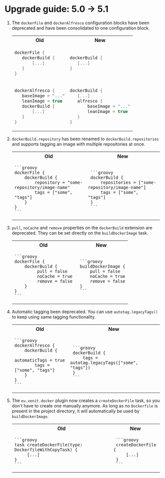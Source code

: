 # Upgrade guide: 5.0 -> 5.1

1. The `dockerFile` and `dockerAlfresco` configuration blocks have been deprecated and have been consolidated to one configuration block.
   
   <table>
    <tr>
    <th>Old</th>
    <th>New</th>
    </tr>
    <tr>
    <td>
    
    ```groovy
    dockerFile {
       dockerBuild {
           [...]
       }
    }
    ```
   
    </td>
    <td>
    
    ```groovy
    dockerBuild {
       [...]
    }
    ```
   
    </td>
    </tr>
    <tr>
    <td>
    
    ```groovy
    dockerAlfresco {
       baseImage = "..."
       leanImage = true
       dockerBuild {
           [...]
       }
    }
    ```
   
    </td>
    <td>
    
    ```groovy
    dockerBuild {
       [...]
       alfresco {
           baseImage = "..."
           leanImage = true
       }       
    }
    ```
   
    </td>
    </tr>
   </table>
   
2. `dockerBuild.repository` has been renamed to `dockerBuild.repositories` and supports tagging an image with multiple repositories at once.
   
   <table>
    <tr>
    <th>Old</th>
    <th>New</th>
    </tr>
    <tr>
    <td>
    
       ```groovy
       dockerFile {
           dockerBuild {
               repository = "some-repository/image-name"
               tags = ["some", "tags"]
           }
       }
       ```
       
    </td>
    <td>
        
        ```groovy
        dockerBuild {
            repositories = ["some-repository/image-name"]
            tags = ["some", "tags"]
        }
        ```
    
    </td>
    </tr>
   </table>

3. `pull`, `noCache` and `remove` properties on the `dockerBuild` extension are deprecated.
    They can be set directly on the `buildDockerImage` task.

   <table>
    <tr>
    <th>Old</th>
    <th>New</th>
    </tr>
    <tr>
    <td>
    
       ```groovy
       dockerFile {
           dockerBuild {
                pull = false
                noCache = true
                remove = false
           }
       }
       ```
       
    </td>
    <td>
        
        ```groovy
        buildDockerImage {
            pull = false
            noCache = true
            remove = false
        }
        ```
    
    </td>
    </tr>
   </table>


4. Automatic tagging been deprecated. You can use `autotag.legacyTags()` to keep using same tagging functionality.

   <table>
    <tr>
    <th>Old</th>
    <th>New</th>
    </tr>
    <tr>
    <td>
    
       ```groovy
       dockerAlfresco {
           dockerBuild {
               automaticTags = true
               tags = ["some", "tags"]
           }
       }
       ```
       
    </td>
    <td>
        
        ```groovy
        dockerBuild {
            tags = autotag.legacyTags(["some", "tags"])
        }
        ```
    
    </td>
    </tr>
   </table>

5. The `eu.xenit.docker` plugin now creates a `createDockerFile` task, so you don't have to create one manually anymore.
   As long as no `Dockerfile` is present in the project directory, it will automatically be used by `buildDockerImage`.

   <table>
    <tr>
    <th>Old</th>
    <th>New</th>
    </tr>
    <tr>
    <td>
    
       ```groovy
       task createDockerFile(type: DockerfileWithCopyTask) {
            [...]
       }
       ```
       
    </td>
    <td>
        
        ```groovy
        createDockerFile {
            [...]
        }
        ```
    
    </td>
    </tr>
   </table>


